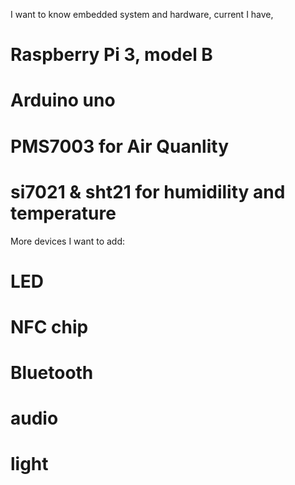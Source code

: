 I want to know embedded system and hardware, current I have,
# Raspberry Pi 3, model B
# Arduino uno
# PMS7003 for Air Quanlity
# si7021 & sht21 for humidility and temperature

More devices I want to add:
# LED
# NFC chip
# Bluetooth
# audio
# light
# 
